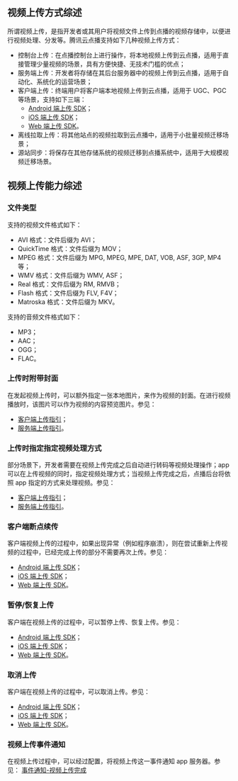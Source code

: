<!-- ## 简介

云点播针对不同的使用场景，提供了多种上传方式，协助APP厂商将本地视频资源上传到腾讯云。云点播的上传不仅高效稳定，对上传的视频保证了持久性，而且提供了丰富的上传能力，满足不同客户的业务需求。

## 存储

云点播将上传的视频存储在腾讯云提供的高稳定、强安全的云端分布式存储服务[COS](/product/cos)中，具有强大的安全能力和灵活的文件管理能力，为视频提供 99.999999999% 的耐久性。
参见：[视频存储综述](/document/product/266/11729)

## 上传方式

针对不同的业务场景，提供多种上传方式，用户可以根据各自的业务特点，选择合适的方式将本地视频上传到云点播系统中。

### 控制台上传

控制台上传是指 APP 管理员登录腾讯云点播控制台后，通过 Web 页面将本地视频上传到腾讯云点播系统的方式。控制台上传页面从[这里](https://console.cloud.tencent.com/video/webupload)进入。

#### 上传步骤

* 点击【添加上传】按钮，在对话框中选择本地要上传的文件。

![图片描述](https://mc.qcloudimg.com/static/img/67f44639beef13229348205328df0c42/image.png)

* 选定后可以指定上传的视频是否使用水印，上传成功后是否自动开启转码。

![图片描述](https://mc.qcloudimg.com/static/img/287a91c3df1453988c94c24b5d3401cc/image.png)

* 添加视频后，点击【开始上传】，即可将待上传视频列表中的视频上传到腾讯云点播系统。

![图片描述](https://mc.qcloudimg.com/static/img/b70d01343223d4b2baeb1fa0865e6321/image.png)

#### 方式特点

此上传方式操作简单，只需 APP 管理员登录腾讯云点播控制台页面即可进行视频文件的上传。按照控制台页面的指引，管理员可以指定视频的分类信息、是否转码等，并可在视频上传后为视频设置和修改封面。

### 服务端上传

服务端上传是指通过点播提供的 API 或 SDK，将保存在 APP 后台中的视频资源上传到腾讯云点播系统的方式。

#### 上传步骤

服务端上传视频文件需要经过3个步骤，分别是向 VOD 发起上传、向 COS 上传文件和向 VOD 确认上传，具体各个步骤的含义和使用方法请参见[服务端上传综述](/document/product/266/11727)。

![图片描述](https://mc.qcloudimg.com/static/img/d751bf5e65346dee3a698f097ac2bfdd/image.png)

#### 方式特点

服务端上传适合 APP 将收集在服务器中的视频快速可靠地上传到腾讯云点播系统。相比于控制台上传，使用服务端上传 SDK 可以解放 APP 管理员的人工操作，从而提高发布和管理效率。

### 客户端上传

客户端上传是指通过点播提供的移动端（iOS 和 Android）和 Web 端 SDK，将客户端上的视频上传到腾讯云点播系统的方式。

#### 上传步骤

客户端上传视频文件需要经过4个步骤，分别是从 APP 服务器获取上传签名、向 VOD 发起上传、向 COS 上传文件和向 VOD 确认上传。具体各个步骤的含义和使用方法请参见[客户端上传指引](/document/product/266/11728)。

![图片描述](https://mc.qcloudimg.com/static/img/1cb47b70ba7ab12ddf161f9576ca6849/image.png)

#### 方式特点

客户端上传可以让用户直接将移动设备中拍摄、录制或下载的视频快速上传到腾讯云点播系统。通过这样的方式，用户无需先把视频上传到 APP 服务器，再由服务器上传到腾讯云点播，从而有效简化了上传链路，节约了上传耗时和服务器上传带宽。

### URL拉取上传

URL拉取上传是指通过用户提供的URL从指定资源库中拉取视频到腾讯云点播系统的方式。

#### 上传步骤

URL拉取上传视频文件只需要经过1个步骤，用户只需要提供视频源URL，发起上传后点播后台自动到指定URL进行视频拉取，拉取成功后会有事件通知拉取上传成功，详情见[URL拉取上传](/document/product/266/7817)

#### 方式特点

URL拉取上传大大简化了用户到源站下载再上传到云点播的过程，直接通过云点播后台从源站拉取视频上传，简化了上传的链路，提供了上传的效率。

## 上传附带操作

在进行上传视频的时候，还能通过附带的参数去指定额外的操作，如指定视频的封面、指定视频上传后续任务操作，大大丰富了上传的功能，满足不同用户的业务需求。

### 封面上传

在上传视频的同时，额外上传一张本地图片，作为该视频的封面。具体方法是：
1. 在申请上传时，填写封面(cover)相关参数，该接口会同时返回视频文件路径与封面图片路径；
1. 在上传视频文件时，不仅要上传视频文件，而且要上传封面图片。

详情请参见具体上传SDK：
[服务端上传](/document/product/266/11727#.E7.94.B3.E8.AF.B7.E4.B8.8A.E4.BC.A0)
[客户端上传](/document/product/266/11728#.E4.BD.BF.E7.94.A8sdk.E4.B8.8A.E4.BC.A0.E8.A7.86.E9.A2.91)

### 指定后续任务操作

在上传视频的同时，可以指定后续的任务操作，如转码、添加水印等操作。具体方式是：
1. 在申请上传时，附带任务操作(procedure)的相关参数，具体支持的任务操作参见[任务流综述](/document/product/266/10263)
1. 在确认上传后，云点播后台产生异步任务流操作，对上传的视频进行指定的任务处理

详情请参见具体上传SDK：
[服务端上传](/document/product/266/11727#.E7.94.B3.E8.AF.B7.E4.B8.8A.E4.BC.A0)
[客户端上传](/document/product/266/11728#.E4.BD.BF.E7.94.A8sdk.E4.B8.8A.E4.BC.A0.E8.A7.86.E9.A2.91)

##  支持上传类型

### 断点续传

当上传意外终止时，用户再次上传该文件，可以从中断处继续上传。减少重复上传时间。点播实现的断点续传过程大致分为下述几个步骤：
1. 在申请上传的时候，点播后台会根据上传上下文生成一个VodSessionKey，客户端只需在第一次上传发起申请上传请求后将返回的VodSessionKey存起来，之后断点续传时在申请上传请求中携带VodSessionKey，点播后台就能得到相关上下文，并返回与之前上传一样的COS路径。
1. 在向COS上传的时候，会记录一个文件当前已经上传了多少分片，以及每个分片的 SHA-1 值。当用户下次往相同路径上传文件的时候，COS SDK会发起初始化请求，在请求中将所有分片的 SHA-1 值都发送给COS服务器。COS服务器就可以判断出处理哪些分片上传过，需要从哪个分片继续上传。

### 秒传

秒传主要是根据文件的MD5值进行，在上传过程中如果后台检测到服务器端有跟当前正在上传的文件MD5值一样的文件，则会直接从服务器拷贝一份，而不是真的上传，这样就会加快上传的速度。

## 上传园区

园区即是存储视频的地域，使用云点播上传的视频都会存储在特定的园区当中，用户可以根据费用、请求来源等综合选择数据存储的园区。在申请上传成功的时候，就会返回对应上传的园区，在向腾讯云存储服务COS发起上传的时候需要指定对应的园区，这个时候就需要上一步返回的园区，从而把视频文件上传到对应的园区中。

### 就近园区上传

在申请上传的时候，通过解析客户端的IP，从IP库中获取到客户端的大致位置，匹配出云点播已有的最近园区，返回给客户端，客户端向腾讯云存储服务COS发起上传的时候指定该最近园区，实现就近上传，提高上传的效率。目前只有客户端上传实现了就近园区上传，服务端上传可以根据自己的地域和[已有园区](/document/product/436/6224)自行选择就近园区实现就近园区上传。

### 指定园区上传

在申请上传的时候，可以通过storageRegion参数指定上传园区，在返回的结果就会包括指定园区的相关信息，通过这些园区带到COS上传中，就可以将视频文件上传到指定园区中。可指定园区可参见[已有园区](/document/product/436/6224)。

详情请参见具体上传SDK：
[服务端上传](/document/product/266/11727#.E7.94.B3.E8.AF.B7.E4.B8.8A.E4.BC.A0)
[客户端上传](/document/product/266/11728#.E4.BD.BF.E7.94.A8sdk.E4.B8.8A.E4.BC.A0.E8.A7.86.E9.A2.91)

## 视频上传事件通知

当视频上传成功了，点播服务端可以将此事件通知到用户的服务端，点播提供了基于HTTP回调和消息队列两种方式方式来获取事件通知，前者配置简单，后者安全性高、可靠性强，用户可以根据各自的业务需求选择合理的通知方式，详情参见[服务端事件通知综述](/document/product/266/7829)。

视频上传事件通知目前有下列两种：
[视频上传完成](/document/product/266/7830)
[URL 拉取视频上传完成](/document/product/266/7831) -->




<!-- ——————————————————————分割线———————————————————————— -->
<!-- ——————————————————————分割线———————————————————————— -->
<!-- ——————————————————————分割线———————————————————————— -->
<!-- ——————————————————————分割线———————————————————————— -->
<!-- ——————————————————————分割线———————————————————————— -->
<!-- ——————————————————————分割线———————————————————————— -->
<!-- ——————————————————————分割线———————————————————————— -->


## 视频上传方式综述
所谓视频上传，是指开发者或其用户将视频文件上传到点播的视频存储中，以便进行视频处理、分发等。腾讯云点播支持如下几种视频上传方式：

- 控制台上传：在点播控制台上进行操作，将本地视频上传到云点播，适用于直接管理少量视频的场景，具有方便快捷、无技术门槛的优点；
- 服务端上传：开发者将存储在其后台服务器中的视频上传到云点播，适用于自动化、系统化的运营场景；
- 客户端上传：终端用户将客户端本地视频上传到云点播，适用于 UGC、PGC 等场景，支持如下三端：
    - [Android 端上传 SDK](/document/product/266/9539)；
    - [iOS 端上传 SDK](/document/product/266/13793)；
    - [Web 端上传 SDK](/document/product/266/9239)。
- 离线拉取上传：将其他站点的视频拉取到云点播中，适用于小批量视频迁移场景；
- 源站同步：将保存在其他存储系统的视频迁移到点播系统中，适用于大规模视频迁移场景。

## 视频上传能力综述

### 文件类型

支持的视频文件格式如下：

- AVI 格式：文件后缀为 AVI；
- QuickTime 格式：文件后缀为 MOV；
- MPEG 格式：文件后缀为 MPG, MPEG, MPE, DAT, VOB, ASF, 3GP, MP4 等；
- WMV 格式：文件后缀为 WMV, ASF；
- Real 格式：文件后缀为 RM, RMVB；
- Flash 格式：文件后缀为 FLV, F4V；
- Matroska 格式：文件后缀为 MKV。

支持的音频文件格式如下：

- MP3；
- AAC；
- OGG；
- FLAC。

### 上传时附带封面
在发起视频上传时，可以额外指定一张本地图片，来作为视频的封面。在进行视频播放时，该图片可以作为视频的内容预览图片。参见：

- [客户端上传指引](/document/product/266/9219)；
- [服务端上传指引](/document/product/266/9759)。


### 上传时指定指定视频处理方式
部分场景下，开发者需要在视频上传完成之后自动进行转码等视频处理操作；app 可以在上传视频的同时，指定视频处理方式；当视频上传完成之后，点播后台将依照 app 指定的方式来处理视频。参见：

- [客户端上传指引](/document/product/266/9219)；
- [服务端上传指引](/document/product/266/9759)。


### 客户端断点续传
客户端视频上传的过程中，如果出现异常（例如程序崩溃），则在尝试重新上传视频的过程中，已经完成上传的部分不需要再次上传。参见：

- [Android 端上传 SDK](/document/product/266/9539)；
- [iOS 端上传 SDK](/document/product/266/13793)；
- [Web 端上传 SDK](/document/product/266/9239)。

### 暂停/恢复上传

客户端在视频上传的过程中，可以暂停上传、恢复上传。参见：

- [Android 端上传 SDK](/document/product/266/9539)；
- [iOS 端上传 SDK](/document/product/266/13793)；
- [Web 端上传 SDK](/document/product/266/9239)。

### 取消上传

客户端在视频上传的过程中，可以取消上传。参见：

- [Android 端上传 SDK](/document/product/266/9539)；
- [iOS 端上传 SDK](/document/product/266/13793)；
- [Web 端上传 SDK](/document/product/266/9239)。


### 视频上传事件通知

在视频上传过程中，可以经过配置，将视频上传这一事件通知 app 服务器。参见：
[事件通知-视频上传完成](/document/product/266/7830)